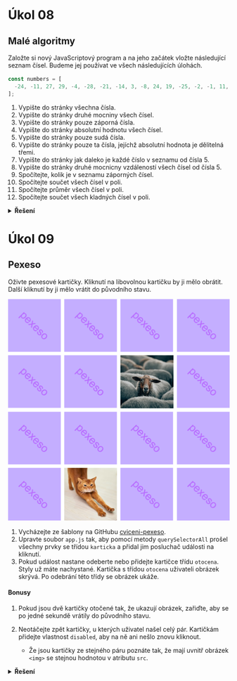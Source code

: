 # Úkol 08

## Malé algoritmy

Založte si nový JavaScriptový program a na jeho začátek vložte následující seznam čísel. Budeme jej používat ve všech následujících úlohách.

```js
const numbers = [
  -24, -11, 27, 29, -4, -28, -21, -14, 3, -8, 24, 19, -25, -2, -1, 11, 32, -31, 5
];
```

1. Vypište do stránky všechna čísla.
1. Vypište do stránky druhé mocniny všech čísel.
1. Vypište do stránky pouze záporná čísla.
1. Vypište do stránky absolutní hodnotu všech čísel.
1. Vypište do stránky pouze sudá čísla.
1. Vypište do stránky pouze ta čísla, jejíchž absolutní hodnota je dělitelná třemi.
1. Vypište do stránky jak daleko je každé číslo v seznamu od čísla 5.
1. Vypište do stránky druhé mocnicny vzdáleností všech čísel od čísla 5.
1. Spočítejte, kolik je v seznamu záporných čísel.
1. Spočítejte součet všech čísel v poli.
1. Spočítejte průměr všech čísel v poli.
1. Spočítejte součet všech kladných čísel v poli.

<details>
<summary><b>Řešení</b></summary>

Tady zatím nic není :)

</details>

# Úkol 09

## Pexeso
Oživte pexesové kartičky. Kliknutí na libovolnou kartičku by ji mělo obrátit. Další kliknutí by ji mělo vrátit do původního stavu.

![ellipse.png](../images/karticky.png)

1. Vycházejte ze šablony na GitHubu [cviceni-pexeso](https://github.com/aellopos/cviceni-pexeso).
1. Upravte soubor `app.js` tak, aby pomocí metody `querySelectorAll` prošel všechny prvky se třídou `karticka` a přidal jim posluchač události na kliknutí.
1. Pokud událost nastane odeberte nebo přidejte kartičce třídu `otocena`. Styly už máte nachystané. Kartička s třídou `otocena` uživateli obrázek skrývá. Po odebrání této třídy se obrázek ukáže.

#### Bonusy

1. Pokud jsou dvě kartičky otočené tak, že ukazují obrázek, zařiďte, aby se po jedné sekundě vrátily do původního stavu.

2. Neotáčejte zpět kartičky, u kterých uživatel našel celý pár. Kartičkám přidejte vlastnost `disabled`, aby na ně ani nešlo znovu kliknout.

   - Že jsou kartičky ze stejného páru poznáte tak, že mají uvnitř obrázek `<img>` se stejnou hodnotou v atributu `src`.


<details>
<summary><b>Řešení</b></summary>

Tady zatím nic není :)

</details>
